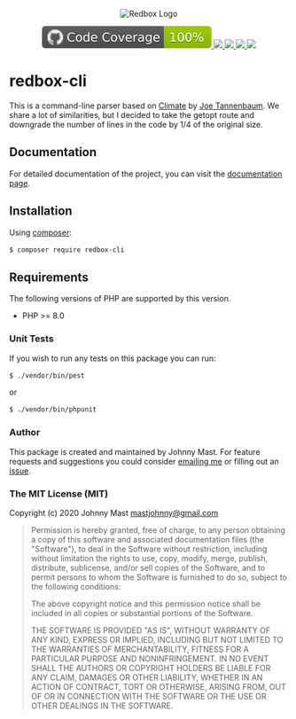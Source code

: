 <p align="center">
<img alt="Redbox Logo" src="https://cloud.githubusercontent.com/assets/121194/12361779/5af96e52-bbc0-11e5-91b0-2b7afbc1e5cc.png" />
</p>

<p align="center">

<a title="Code Coverage" href="https://github.com/johnnymast/redbox-cli/actions/workflows/Coverage.yml">
 <img src="docs/badges/coverage.svg" />
</a>

<a title="Pest Unit Tests" href="https://github.com/johnnymast/redbox-cli/actions/workflows/Pest.yml">
 <img src="https://github.com/johnnymast/redbox-cli/actions/workflows/Pest.yml/badge.svg" />
</a>

<a title="Phpstan" href="https://github.com/johnnymast/redbox-cli/actions/workflows/PhpStan.yml">
 <img src="https://github.com/johnnymast/redbox-cli/actions/workflows/PhpStan.yml/badge.svg" />
</a>

<a title="Scrutinizer Code Quality" href="https://scrutinizer-ci.com/g/johnnymast/redbox-cli/?branch=master">
 <img src="https://scrutinizer-ci.com/g/johnnymast/redbox-cli/badges/quality-score.png?b=master" />
</a>


<a title="Twitter URL" href="https://twitter.com/intent/tweet?text=@mastjohnny">
 <img src="https://img.shields.io/twitter/url/http/shields.io.svg?style=social&label=Contact%20author" />
</a>

</p>

# redbox-cli

This is a command-line parser based on [Climate](https://github.com/thephpleague/climate)
by [Joe Tannenbaum](https://github.com/joetannenbaum). We share a lot of similarities, but I decided to take the getopt
route and downgrade the number of lines in the code by 1/4 of the original size.

## Documentation

For detailed documentation of the project, you can visit
the [documentation page](https://johnnymast.github.io/redbox-cli/).

## Installation

Using [composer](https://packagist.org/packages/redbox/cli):

```bash
$ composer require redbox-cli
```

## Requirements

The following versions of PHP are supported by this version.

+ PHP >= 8.0

### Unit Tests

If you wish to run any tests on this package you can run:

```bash
$ ./vendor/bin/pest
```

or

```bash
$ ./vendor/bin/phpunit
```

### Author

This package is created and maintained by Johnny Mast. For feature requests and suggestions you could
consider [emailing me](mailto:mastjohnny@gmail.com) or filling out
an [issue](https://github.com/johnnymast/redbox-cli/issues).

### The MIT License (MIT)

Copyright (c) 2020 Johnny Mast <mastjohnny@gmail.com>

> Permission is hereby granted, free of charge, to any person obtaining a copy
> of this software and associated documentation files (the "Software"), to deal
> in the Software without restriction, including without limitation the rights
> to use, copy, modify, merge, publish, distribute, sublicense, and/or sell
> copies of the Software, and to permit persons to whom the Software is
> furnished to do so, subject to the following conditions:
>
> The above copyright notice and this permission notice shall be included in
> all copies or substantial portions of the Software.
>
> THE SOFTWARE IS PROVIDED "AS IS", WITHOUT WARRANTY OF ANY KIND, EXPRESS OR
> IMPLIED, INCLUDING BUT NOT LIMITED TO THE WARRANTIES OF MERCHANTABILITY,
> FITNESS FOR A PARTICULAR PURPOSE AND NONINFRINGEMENT. IN NO EVENT SHALL THE
> AUTHORS OR COPYRIGHT HOLDERS BE LIABLE FOR ANY CLAIM, DAMAGES OR OTHER
> LIABILITY, WHETHER IN AN ACTION OF CONTRACT, TORT OR OTHERWISE, ARISING FROM,
> OUT OF OR IN CONNECTION WITH THE SOFTWARE OR THE USE OR OTHER DEALINGS IN
> THE SOFTWARE.
 
